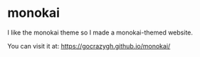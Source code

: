 # monokai
I like the monokai theme so I made a monokai-themed website.

You can visit it at: https://gocrazygh.github.io/monokai/
